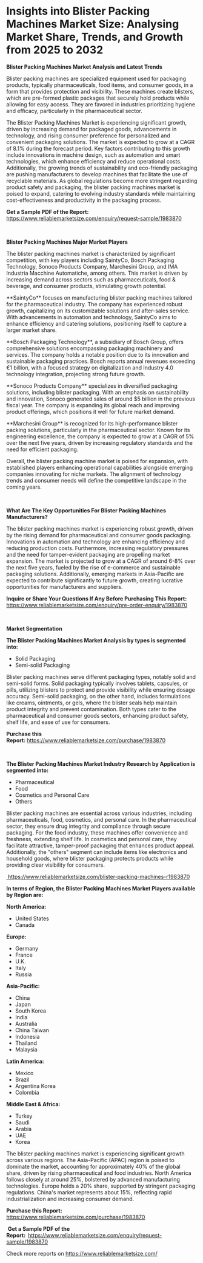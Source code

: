 <p><h1>Insights into Blister Packing Machines Market Size: Analysing Market Share, Trends, and Growth from 2025 to 2032</h1></p><p><strong>Blister Packing Machines Market Analysis and Latest Trends</strong></p>
<p><p>Blister packing machines are specialized equipment used for packaging products, typically pharmaceuticals, food items, and consumer goods, in a form that provides protection and visibility. These machines create blisters, which are pre-formed plastic packages that securely hold products while allowing for easy access. They are favored in industries prioritizing hygiene and efficacy, particularly in the pharmaceutical sector.</p><p>The Blister Packing Machines Market is experiencing significant growth, driven by increasing demand for packaged goods, advancements in technology, and rising consumer preference for personalized and convenient packaging solutions. The market is expected to grow at a CAGR of 8.1% during the forecast period. Key factors contributing to this growth include innovations in machine design, such as automation and smart technologies, which enhance efficiency and reduce operational costs. Additionally, the growing trends of sustainability and eco-friendly packaging are pushing manufacturers to develop machines that facilitate the use of recyclable materials. As global regulations become more stringent regarding product safety and packaging, the blister packing machines market is poised to expand, catering to evolving industry standards while maintaining cost-effectiveness and productivity in the packaging process.</p></p>
<p><strong>Get a Sample PDF of the Report:&nbsp;</strong> <a href="https://www.reliablemarketsize.com/enquiry/request-sample/1983870?utm_campaign=2314&utm_medium=2&utm_source=Github&utm_content=ia&utm_term=20022025&utm_id=blister-packing-machines">https://www.reliablemarketsize.com/enquiry/request-sample/1983870</a></p>
<p>&nbsp;</p>
<p><strong>Blister Packing Machines Major Market Players</strong></p>
<p><p>The blister packing machines market is characterized by significant competition, with key players including SaintyCo, Bosch Packaging Technology, Sonoco Products Company, Marchesini Group, and IMA Industria Macchine Automatiche, among others. This market is driven by increasing demand across sectors such as pharmaceuticals, food & beverage, and consumer products, stimulating growth potential.</p><p>**SaintyCo** focuses on manufacturing blister packing machines tailored for the pharmaceutical industry. The company has experienced robust growth, capitalizing on its customizable solutions and after-sales service. With advancements in automation and technology, SaintyCo aims to enhance efficiency and catering solutions, positioning itself to capture a larger market share.</p><p>**Bosch Packaging Technology**, a subsidiary of Bosch Group, offers comprehensive solutions encompassing packaging machinery and services. The company holds a notable position due to its innovation and sustainable packaging practices. Bosch reports annual revenues exceeding €1 billion, with a focused strategy on digitalization and Industry 4.0 technology integration, projecting strong future growth.</p><p>**Sonoco Products Company** specializes in diversified packaging solutions, including blister packaging. With an emphasis on sustainability and innovation, Sonoco generated sales of around $5 billion in the previous fiscal year. The company is expanding its global reach and improving product offerings, which positions it well for future market demand.</p><p>**Marchesini Group** is recognized for its high-performance blister packing solutions, particularly in the pharmaceutical sector. Known for its engineering excellence, the company is expected to grow at a CAGR of 5% over the next five years, driven by increasing regulatory standards and the need for efficient packaging.</p><p>Overall, the blister packing machine market is poised for expansion, with established players enhancing operational capabilities alongside emerging companies innovating for niche markets. The alignment of technology trends and consumer needs will define the competitive landscape in the coming years.</p></p>
<p>&nbsp;</p>
<p><strong>What Are The Key Opportunities For Blister Packing Machines Manufacturers?</strong></p>
<p><p>The blister packing machines market is experiencing robust growth, driven by the rising demand for pharmaceutical and consumer goods packaging. Innovations in automation and technology are enhancing efficiency and reducing production costs. Furthermore, increasing regulatory pressures and the need for tamper-evident packaging are propelling market expansion. The market is projected to grow at a CAGR of around 6-8% over the next five years, fueled by the rise of e-commerce and sustainable packaging solutions. Additionally, emerging markets in Asia-Pacific are expected to contribute significantly to future growth, creating lucrative opportunities for manufacturers and suppliers.</p></p>
<p><strong>Inquire or Share Your Questions If Any Before Purchasing This Report:</strong> <a href="https://www.reliablemarketsize.com/enquiry/pre-order-enquiry/1983870?utm_campaign=2314&utm_medium=2&utm_source=Github&utm_content=ia&utm_term=20022025&utm_id=blister-packing-machines">https://www.reliablemarketsize.com/enquiry/pre-order-enquiry/1983870</a></p>
<p>&nbsp;</p>
<p><strong>Market Segmentation</strong></p>
<p><strong>The Blister Packing Machines Market Analysis by types is segmented into:</strong></p>
<p><ul><li>Solid Packaging</li><li>Semi-solid Packaging</li></ul></p>
<p><p>Blister packing machines serve different packaging types, notably solid and semi-solid forms. Solid packaging typically involves tablets, capsules, or pills, utilizing blisters to protect and provide visibility while ensuring dosage accuracy. Semi-solid packaging, on the other hand, includes formulations like creams, ointments, or gels, where the blister seals help maintain product integrity and prevent contamination. Both types cater to the pharmaceutical and consumer goods sectors, enhancing product safety, shelf life, and ease of use for consumers.</p></p>
<p><strong>Purchase this Report:&nbsp;</strong><a href="https://www.reliablemarketsize.com/purchase/1983870?utm_campaign=2314&utm_medium=2&utm_source=Github&utm_content=ia&utm_term=20022025&utm_id=blister-packing-machines">https://www.reliablemarketsize.com/purchase/1983870</a></p>
<p>&nbsp;</p>
<p><strong>The Blister Packing Machines Market Industry Research by Application is segmented into:</strong></p>
<p><ul><li>Pharmaceutical</li><li>Food</li><li>Cosmetics and Personal Care</li><li>Others</li></ul></p>
<p><p>Blister packing machines are essential across various industries, including pharmaceuticals, food, cosmetics, and personal care. In the pharmaceutical sector, they ensure drug integrity and compliance through secure packaging. For the food industry, these machines offer convenience and freshness, extending shelf life. In cosmetics and personal care, they facilitate attractive, tamper-proof packaging that enhances product appeal. Additionally, the "others" segment can include items like electronics and household goods, where blister packaging protects products while providing clear visibility for consumers.</p></p>
<p><a href="https://www.reliablemarketsize.com/blister-packing-machines-r1983870?utm_campaign=2314&utm_medium=2&utm_source=Github&utm_content=ia&utm_term=20022025&utm_id=blister-packing-machines">&nbsp;https://www.reliablemarketsize.com/blister-packing-machines-r1983870</a></p>
<p><strong>In terms of Region, the Blister Packing Machines Market Players available by Region are:</strong></p>
<p>
    <p> <strong> North America: </strong>
        <ul>
            <li>United States</li>
            <li>Canada</li>
        </ul>
        </p> 
    <p> <strong> Europe: </strong>
        <ul>
            <li>Germany</li>
            <li>France</li>
            <li>U.K.</li>
            <li>Italy</li>
            <li>Russia</li>
        </ul>
        </p> 
    <p> <strong> Asia-Pacific: </strong>
        <ul>
            <li>China</li>
            <li>Japan</li>
            <li>South Korea</li>
            <li>India</li>
            <li>Australia</li>
            <li>China Taiwan</li>
            <li>Indonesia</li>
            <li>Thailand</li>
            <li>Malaysia</li>
        </ul>
        </p> 
    <p> <strong> Latin America: </strong>
        <ul>
            <li>Mexico</li>
            <li>Brazil</li>
            <li>Argentina Korea</li>
            <li>Colombia</li>
        </ul>
        </p> 
    <p> <strong> Middle East & Africa: </strong>
        <ul>
            <li>Turkey</li>
            <li>Saudi</li>
            <li>Arabia</li>
            <li>UAE</li>
            <li>Korea</li>
        </ul>
    </p>
    </p>
<p><p>The blister packing machines market is experiencing significant growth across various regions. The Asia-Pacific (APAC) region is poised to dominate the market, accounting for approximately 40% of the global share, driven by rising pharmaceutical and food industries. North America follows closely at around 25%, bolstered by advanced manufacturing technologies. Europe holds a 20% share, supported by stringent packaging regulations. China's market represents about 15%, reflecting rapid industrialization and increasing consumer demand.</p></p>
<p><strong>Purchase this Report: </strong><a href="https://www.reliablemarketsize.com/purchase/1983870?utm_campaign=2314&utm_medium=2&utm_source=Github&utm_content=ia&utm_term=20022025&utm_id=blister-packing-machines">https://www.reliablemarketsize.com/purchase/1983870</a></p>
<p>&nbsp;<strong>Get a Sample PDF of the Report:&nbsp;&nbsp;</strong><a href="https://www.reliablemarketsize.com/enquiry/request-sample/1983870?utm_campaign=2314&utm_medium=2&utm_source=Github&utm_content=ia&utm_term=20022025&utm_id=blister-packing-machines">https://www.reliablemarketsize.com/enquiry/request-sample/1983870</a></p>
<p><strong></strong></p>
<p>Check more reports on <a href="https://www.reliablemarketsize.com/?utm_campaign=2314&utm_medium=2&utm_source=Github&utm_content=ia&utm_term=20022025&utm_id=blister-packing-machines">https://www.reliablemarketsize.com/</a></p>